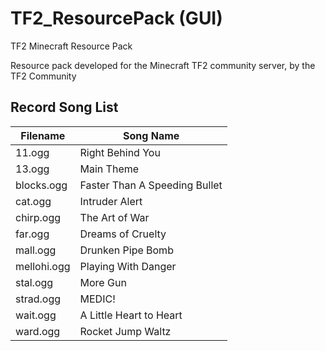 # TF2_ResourcePack (GUI)
TF2 Minecraft Resource Pack

Resource pack developed for the Minecraft TF2 community server, by the TF2 Community

## Record Song List
| Filename | Song Name |
| --- | --- |
| 11.ogg | Right Behind You |
| 13.ogg | Main Theme |
| blocks.ogg | Faster Than A Speeding Bullet |
| cat.ogg | Intruder Alert |
| chirp.ogg | The Art of War |
| far.ogg | Dreams of Cruelty |
| mall.ogg | Drunken Pipe Bomb |
| mellohi.ogg | Playing With Danger |
| stal.ogg | More Gun |
| strad.ogg | MEDIC! |
| wait.ogg | A Little Heart to Heart |
| ward.ogg | Rocket Jump Waltz |
